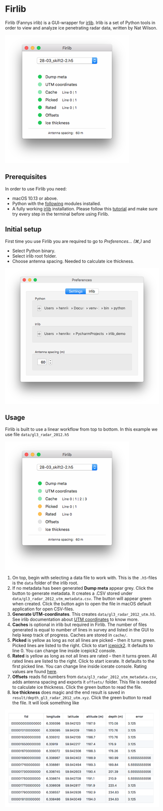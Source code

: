 # Firlib
Firlib (Fannys irlib) is a GUI-wrapper for [irlib](https://github.com/njwilson23/irlib/). Irlib is a set of Python tools in order to view and analyze ice penetrating radar data, written by Nat Wilson.

![Firlib](https://github.com/cr3ation/Firlib/blob/master/docs/img/firlib.png)


## Prerequisites
In order to use Firlib you need:
  - macOS 10.13 or above.
  - Python with the [following](https://github.com/njwilson23/irlib/blob/master/README.md#dependencies) modules installed. 
  - A fully working [irlib](https://github.com/njwilson23/irlib/) installation. Please follow this [tutorial](https://github.com/njwilson23/irlib/blob/master/doc/doc_tutorial.rst) and make sure try every step in the terminal before using Firlib.

## Initial setup
First time you use Firlib you are required to go to _Preferences... (⌘,)_ and
  - Select Python binary.
  - Select irlib root folder.
  - Choose antenna spacing. Needed to calculate ice thickness.

![Settings](https://github.com/cr3ation/Firlib/blob/master/docs/img/preferences_settings.png)

## Usage
Firlib is built to use a linear workflow from top to bottom. In this example we use file ``data/gl3_radar_2012.h5``

![Settings](https://github.com/cr3ation/Firlib/blob/master/docs/img/firlib_example_01.png)
1. On top, begin with selecting a data file to work with. This is the ``.h5``-files is the ``data`` folder of the irlib root.
2. If no metadata has been generated **Dump meta** appear grey. Click the button to generate metadata. It creates a .CSV stored under ``data/gl3_radar_2012_utm_metadata.csv``. The button will appear green when created. Click the button agin to open the file in macOS default application for open CSV-files.
3. **Generate UTM-coordinates**. This creates ``data/gl3_radar_2012_utm.h5``. See irlib documentation about [UTM coordinates](https://github.com/njwilson23/irlib/blob/master/doc/doc_tutorial.rst#utm-coordinates) to know more.
4. **Caches** is optional in irlib but required in Firlib. The number of files generated is equal to number of lines in survey and listed in the GUI to help keep track of progress. Caches are stored in ``cache/``.
5. **Picked** is yellow as long as not all lines are picked – then it turns green. Picked lines are listed to the right. Click to start [icepick2](https://github.com/njwilson23/irlib/blob/master/doc/doc_tutorial.rst#ice-thickness-picking). It defaults to line 0. You can change line inside icepick2 console.
5. **Rated** is yellow as long as not all lines are rated – then it turns green. All rated lines are listed to the right. Click to start icerate. It defaults to the first picked line. You can change line inside icerate console. Rating values are found [here](https://github.com/njwilson23/irlib/blob/master/doc/doc_tutorial.rst#pick-rating).
6. **Offsets** reads fid numbers from ``data/gl3_radar_2012_utm_metadata.csv``, adds antenna spacing and exports it ``offsets/`` folder. This file is needed to calculate ice thickness. Click the green button to read the file.
7. **Ice thickness** does magic and the end result is saved in ``result/depth_gl3_radar_2012_utm.xyz``. Click the green button to read the file. It will look something like

![Firlib](https://github.com/cr3ation/Firlib/blob/master/docs/img/ice_thickness.png)
